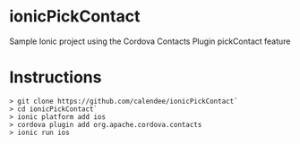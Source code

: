 ionicPickContact
================

Sample Ionic project using the Cordova Contacts Plugin pickContact feature

Instructions
================

    > git clone https://github.com/calendee/ionicPickContact`
    > cd ionicPickContact`
    > ionic platform add ios
    > cordova plugin add org.apache.cordova.contacts
    > ionic run ios